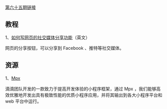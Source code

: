 [第六十五期链接](https://github.com/ruanyf/weekly/blob/master/docs/issue-65.md)

## 教程

1、[如何写网页的社交媒体分享功能](https://css-tricks.com/simple-social-sharing-links/)（英文）

网页的分享按钮，可以分享到 Facebook 、推特等社交媒体。

## 资源

1、[Mpx](https://github.com/didi/mpx)

滴滴团队开发的一款致力于提高开发体验的小程序框架，通过 Mpx ，我们能够高效优雅地开发出具有极致性能的优质小程序应用，并将其输出到各大小程序平台和 web 平台中运行。

